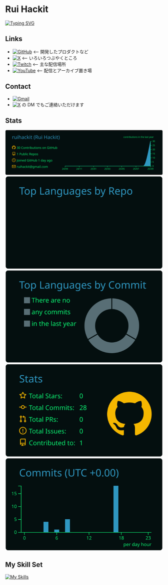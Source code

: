 # Rui Hackit

[![Typing SVG](https://readme-typing-svg.demolab.com/?color=00A806&lines=Welcome+to+Rui+Hackit's+profile+page)](https://git.io/typing-svg)

## Links

- [![GitHub](https://img.shields.io/badge/GitHub-%234d4d4d.svg?logo=github&logoColor=white)](https://github.com/ruihackit) <-- 開発したプロダクトなど
- [![X](https://img.shields.io/badge/X-%234d4d4d.svg?logo=X&logoColor=white)](https://x.com/ruihackit) <-- いろいろつぶやくところ
- [![Twitch](https://img.shields.io/badge/Twitch-%239146FF.svg?logo=Twitch&logoColor=white)](https://www.twitch.tv/ruihackit) <-- 主な配信場所
- [![YouTube](https://img.shields.io/badge/YouTube-%23FF0000.svg?logo=YouTube&logoColor=white)](https://www.youtube.com/@ruihackit) <-- 配信とアーカイブ置き場

## Contact

- [![Gmail](https://img.shields.io/badge/Gmail-D14836?logo=gmail&logoColor=white)](<mailto:ruihackit@gmail.com>)
- [![X](https://img.shields.io/badge/X-%234d4d4d.svg?logo=X&logoColor=white)](https://x.com/ruihackit) の DM でもご連絡いただけます

## Stats

[![](https://raw.githubusercontent.com/ruihackit/ruihackit/main/profile-summary-card-output/blue_green/0-profile-details.svg)](https://github.com/vn7n24fzkq/github-profile-summary-cards)
[![](https://raw.githubusercontent.com/ruihackit/ruihackit/main/profile-summary-card-output/blue_green/1-repos-per-language.svg)](https://github.com/vn7n24fzkq/github-profile-summary-cards) [![](https://raw.githubusercontent.com/ruihackit/ruihackit/main/profile-summary-card-output/blue_green/2-most-commit-language.svg)](https://github.com/vn7n24fzkq/github-profile-summary-cards)
[![](https://raw.githubusercontent.com/ruihackit/ruihackit/main/profile-summary-card-output/blue_green/3-stats.svg)](https://github.com/vn7n24fzkq/github-profile-summary-cards) [![](https://raw.githubusercontent.com/ruihackit/ruihackit/main/profile-summary-card-output/blue_green/4-productive-time.svg)](https://github.com/vn7n24fzkq/github-profile-summary-cards)

## My Skill Set

[![My Skills](https://skillicons.dev/icons?i=anaconda,bash,css,discordjs,django,docker,fastapi,flask,git,github,gradle,html,java,js,kotlin,latex,linux,md,neovim,nextjs,nodejs,npm,opencv,powershell,py,pytorch,r,react,sklearn,svelte,tailwind,tailwind,tensorflow,ts,ubuntu,unity,vim)](https://skillicons.dev)

